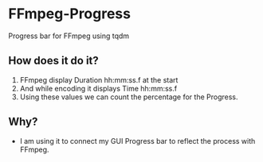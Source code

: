 # FFmpeg-Progress
Progress bar for FFmpeg using tqdm

## How does it do it?
1. FFmpeg display Duration hh:mm:ss.f at the start
2. And while encoding it displays Time hh:mm:ss.f 
3. Using these values we can count the percentage for the Progress.

## Why?
* I am using it to connect my GUI Progress bar to reflect the process with FFmpeg.